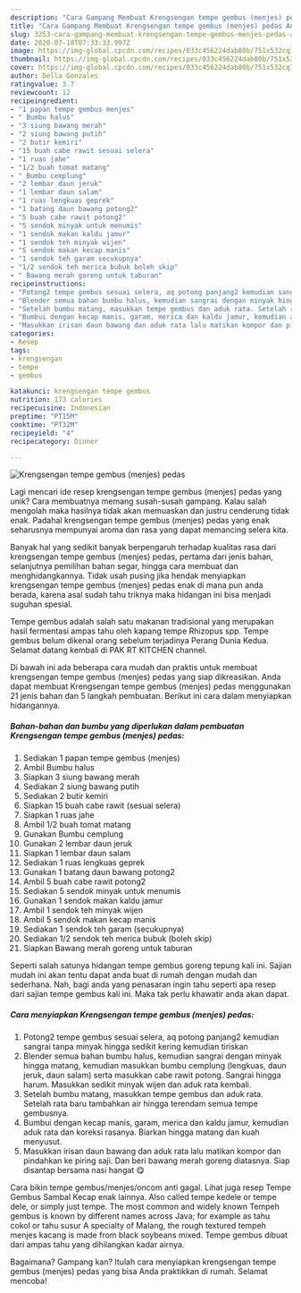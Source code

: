 ```yaml
---
description: "Cara Gampang Membuat Krengsengan tempe gembus (menjes) pedas Anti Gagal"
title: "Cara Gampang Membuat Krengsengan tempe gembus (menjes) pedas Anti Gagal"
slug: 3253-cara-gampang-membuat-krengsengan-tempe-gembus-menjes-pedas-anti-gagal
date: 2020-07-18T07:33:33.997Z
image: https://img-global.cpcdn.com/recipes/033c456224dab80b/751x532cq70/krengsengan-tempe-gembus-menjes-pedas-foto-resep-utama.jpg
thumbnail: https://img-global.cpcdn.com/recipes/033c456224dab80b/751x532cq70/krengsengan-tempe-gembus-menjes-pedas-foto-resep-utama.jpg
cover: https://img-global.cpcdn.com/recipes/033c456224dab80b/751x532cq70/krengsengan-tempe-gembus-menjes-pedas-foto-resep-utama.jpg
author: Della Gonzales
ratingvalue: 3.7
reviewcount: 12
recipeingredient:
- "1 papan tempe gembus menjes"
- " Bumbu halus"
- "3 siung bawang merah"
- "2 siung bawang putih"
- "2 butir kemiri"
- "15 buah cabe rawit sesuai selera"
- "1 ruas jahe"
- "1/2 buah tomat matang"
- " Bumbu cemplung"
- "2 lembar daun jeruk"
- "1 lembar daun salam"
- "1 ruas lengkuas geprek"
- "1 batang daun bawang potong2"
- "5 buah cabe rawit potong2"
- "5 sendok minyak untuk menumis"
- "1 sendok makan kaldu jamur"
- "1 sendok teh minyak wijen"
- "5 sendok makan kecap manis"
- "1 sendok teh garam secukupnya"
- "1/2 sendok teh merica bubuk boleh skip"
- " Bawang merah goreng untuk taburan"
recipeinstructions:
- "Potong2 tempe gembus sesuai selera, aq potong panjang2 kemudian sangrai tanpa minyak hingga sedikit kering kemudian tiriskan"
- "Blender semua bahan bumbu halus, kemudian sangrai dengan minyak hingga matang, kemudian masukkan bumbu cemplung (lengkuas, daun jeruk, daun salam) serta masukkan cabe rawit potong. Sangrai hingga harum. Masukkan sedikit minyak wijen dan aduk rata kembali."
- "Setelah bumbu matang, masukkan tempe gembus dan aduk rata. Setelah rata baru tambahkan air hingga terendam semua tempe gembusnya."
- "Bumbui dengan kecap manis, garam, merica dan kaldu jamur, kemudian aduk rata dan koreksi rasanya. Biarkan hingga matang dan kuah menyusut."
- "Masukkan irisan daun bawang dan aduk rata lalu matikan kompor dan pindahkan ke piring saji. Dan beri bawang merah goreng diatasnya. Siap disantap bersama nasi hangat 😋"
categories:
- Resep
tags:
- krengsengan
- tempe
- gembus

katakunci: krengsengan tempe gembus 
nutrition: 173 calories
recipecuisine: Indonesian
preptime: "PT15M"
cooktime: "PT32M"
recipeyield: "4"
recipecategory: Dinner

---
```



![Krengsengan tempe gembus (menjes) pedas](https://img-global.cpcdn.com/recipes/033c456224dab80b/751x532cq70/krengsengan-tempe-gembus-menjes-pedas-foto-resep-utama.jpg)

Lagi mencari ide resep krengsengan tempe gembus (menjes) pedas yang unik? Cara membuatnya memang susah-susah gampang. Kalau salah mengolah maka hasilnya tidak akan memuaskan dan justru cenderung tidak enak. Padahal krengsengan tempe gembus (menjes) pedas yang enak seharusnya mempunyai aroma dan rasa yang dapat memancing selera kita.

Banyak hal yang sedikit banyak berpengaruh terhadap kualitas rasa dari krengsengan tempe gembus (menjes) pedas, pertama dari jenis bahan, selanjutnya pemilihan bahan segar, hingga cara membuat dan menghidangkannya. Tidak usah pusing jika hendak menyiapkan krengsengan tempe gembus (menjes) pedas enak di mana pun anda berada, karena asal sudah tahu triknya maka hidangan ini bisa menjadi suguhan spesial.

Tempe gembus adalah salah satu makanan tradisional yang merupakan hasil fermentasi ampas tahu oleh kapang tempe Rhizopus spp. Tempe gembus belum dikenal orang sebelum terjadinya Perang Dunia Kedua. Selamat datang kembali di PAK RT KITCHEN channel.


Di bawah ini ada beberapa cara mudah dan praktis untuk membuat krengsengan tempe gembus (menjes) pedas yang siap dikreasikan. Anda dapat membuat Krengsengan tempe gembus (menjes) pedas menggunakan 21 jenis bahan dan 5 langkah pembuatan. Berikut ini cara dalam menyiapkan hidangannya.

<!--inarticleads1-->

##### Bahan-bahan dan bumbu yang diperlukan dalam pembuatan Krengsengan tempe gembus (menjes) pedas:

1. Sediakan 1 papan tempe gembus (menjes)
1. Ambil  Bumbu halus
1. Siapkan 3 siung bawang merah
1. Sediakan 2 siung bawang putih
1. Sediakan 2 butir kemiri
1. Siapkan 15 buah cabe rawit (sesuai selera)
1. Siapkan 1 ruas jahe
1. Ambil 1/2 buah tomat matang
1. Gunakan  Bumbu cemplung
1. Gunakan 2 lembar daun jeruk
1. Siapkan 1 lembar daun salam
1. Sediakan 1 ruas lengkuas geprek
1. Gunakan 1 batang daun bawang potong2
1. Ambil 5 buah cabe rawit potong2
1. Sediakan 5 sendok minyak untuk menumis
1. Gunakan 1 sendok makan kaldu jamur
1. Ambil 1 sendok teh minyak wijen
1. Ambil 5 sendok makan kecap manis
1. Sediakan 1 sendok teh garam (secukupnya)
1. Sediakan 1/2 sendok teh merica bubuk (boleh skip)
1. Siapkan  Bawang merah goreng untuk taburan


Seperti salah satunya hidangan tempe gembus goreng tepung kali ini. Sajian mudah ini akan tentu dapat anda buat di rumah dengan mudah dan sederhana. Nah, bagi anda yang penasaran ingin tahu seperti apa resep dari sajian tempe gembus kali ini. Maka tak perlu khawatir anda akan dapat. 

<!--inarticleads2-->

##### Cara menyiapkan Krengsengan tempe gembus (menjes) pedas:

1. Potong2 tempe gembus sesuai selera, aq potong panjang2 kemudian sangrai tanpa minyak hingga sedikit kering kemudian tiriskan
1. Blender semua bahan bumbu halus, kemudian sangrai dengan minyak hingga matang, kemudian masukkan bumbu cemplung (lengkuas, daun jeruk, daun salam) serta masukkan cabe rawit potong. Sangrai hingga harum. Masukkan sedikit minyak wijen dan aduk rata kembali.
1. Setelah bumbu matang, masukkan tempe gembus dan aduk rata. Setelah rata baru tambahkan air hingga terendam semua tempe gembusnya.
1. Bumbui dengan kecap manis, garam, merica dan kaldu jamur, kemudian aduk rata dan koreksi rasanya. Biarkan hingga matang dan kuah menyusut.
1. Masukkan irisan daun bawang dan aduk rata lalu matikan kompor dan pindahkan ke piring saji. Dan beri bawang merah goreng diatasnya. Siap disantap bersama nasi hangat 😋


Cara bikin tempe gembus/menjes/oncom anti gagal. Lihat juga resep Tempe Gembus Sambal Kecap enak lainnya. Also called tempe kedele or tempe dele, or simply just tempe. The most common and widely known Tempeh gembus is known by different names across Java; for example as tahu cokol or tahu susur A specialty of Malang, the rough textured tempeh menjes kacang is made from black soybeans mixed. Tempe gembus dibuat dari ampas tahu yang dihilangkan kadar airnya. 

Bagaimana? Gampang kan? Itulah cara menyiapkan krengsengan tempe gembus (menjes) pedas yang bisa Anda praktikkan di rumah. Selamat mencoba!
